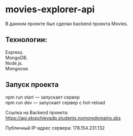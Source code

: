 # movies-explorer-api
В данном проекте был сделан backend проекта Movies.

## Технологии:
Express.  
MongoDB.  
Node.js.  
Mongoose.

## Запуск проекта
npm run start — запускает сервер  
npm run dev — запускает сервер с hot-reload

Ссылка на Backend проекта: https://api.etopchievadp.students.nomoredomains.sbs

Публичный IP-адрес сервера: 178.154.231.132
